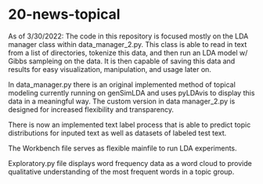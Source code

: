 # 20-news-topical
As of 3/30/2022:
The code in this repository is focused mostly on the LDA manager class within data_manager_2.py. This class is able to read in text from a list of directories, tokenize this data, and then run an LDA model w/ Gibbs sampleing on the data. It is then capable of saving this data and results for easy visualization, manipulation, and usage later on.

In data_manager.py there is an original implemented method of topical modeling currently running on genSimLDA and uses pyLDAvis to display this data in a meaningful way. The custom version in data manager_2.py is designed for increased flexibility and transparency. 

There is now an implemented text label process that is able to predict topic distributions for inputed text as well as datasets of labeled test text.

The Workbench file serves as flexible mainfile to run LDA experiments. 

Exploratory.py file displays word frequency data as a word cloud to provide qualitative understanding of the most frequent words in a topic group.
